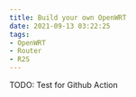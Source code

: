 ```yaml
---
title: Build your own OpenWRT
date: 2021-09-13 03:22:25
tags: 
- OpenWRT
- Router
- R2S
---
```


TODO: Test for Github Action
